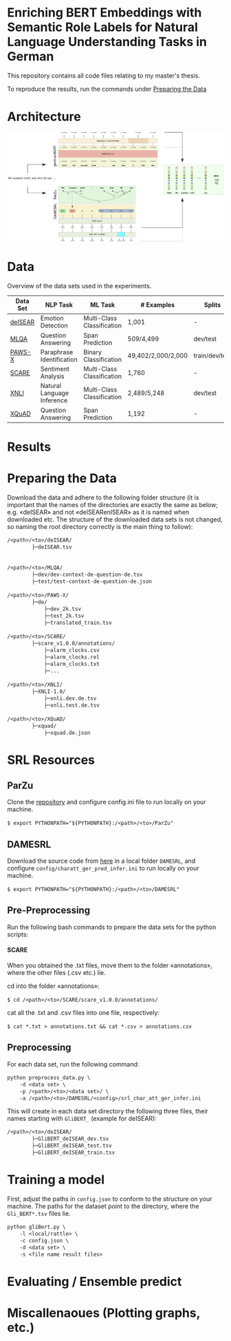 # Enriching BERT Embeddings with Semantic Role Labels for Natural Language Understanding Tasks in German

This repository contains all code files relating to my master's thesis.

To reproduce the results, run the commands under [Preparing the Data](#preparing-the-data)

# Architecture

![GliBERT Architecture](architecture.png)

# Data

Overview of the data sets used in the experiments.

| Data Set | NLP Task | ML Task | \# Examples | Splits |
| -------- | -------- | ------- | ----------- | ------ |
| [deISEAR](https://www.ims.uni-stuttgart.de/forschung/ressourcen/korpora/deisear/) |  Emotion Detection | Multi-Class Classification  | 1,001 | - |
| [MLQA](https://github.com/facebookresearch/MLQA) | Question Answering | Span Prediction | 509/4,499 | dev/test |
| [PAWS-X](https://github.com/google-research-datasets/paws/tree/master/pawsx) | Paraphrase Identification | Binary Classification | 49,402/2,000/2,000 | train/dev/test |
| [SCARE](http://romanklinger.de/scare/) | Sentiment Analysis | Multi-Class Classification | 1,760 | - |
| [XNLI](https://cims.nyu.edu/~sbowman/xnli/) | Natural Language Inference | Multi-Class Classification |  2,489/5,248 | dev/test |
| [XQuAD](https://github.com/deepmind/xquad) | Question Answering | Span Prediction |  1,192 | - |

<!-- | [SCARE Reviews](http://romanklinger.de/scare/) |  Sentiment Analysis | Multi-Class Classification | 802,860 | - | -->

# Results

# Preparing the Data

Download the data and adhere to the following folder structure (it is important that the names of the directories are exactly the same as below; e.g. «deISEAR» and not «deISEARenISEAR» as it is named when downloaded etc. The structure of the downloaded data sets is not changed, so naming the root directory correctly is the main thing to follow):

	/<path>/<to>/deISEAR/
			├─deISEAR.tsv


	/<path>/<to>/MLQA/
			├─dev/dev-context-de-question-de.tsv
			├─test/test-context-de-question-de.json

	/<path>/<to>/PAWS-X/
			├─de/
				├─dev_2k.tsv
				├─test_2k.tsv
				├─translated_train.tsv

	/<path>/<to>/SCARE/
			├─scare_v1.0.0/annotations/
				├─alarm_clocks.csv
				├─alarm_clocks.rel
				├─alarm_clocks.txt
				├─...

	/<path>/<to>/XNLI/
			├─XNLI-1.0/
				├─xnli.dev.de.tsv
				├─xnli.test.de.tsv

	/<path>/<to>/XQuAD/
			├─xquad/
				├─xquad.de.json


# SRL Resources

## ParZu

Clone the [repository](https://github.com/rsennrich/ParZu/) and configure
config.ini file to run locally on your machine.

`$ export PYTHONPATH="${PYTHONPATH}:/<path>/<to>/ParZu"`


## DAMESRL

Download the source code from [here](https://liir.cs.kuleuven.be/software_pages/damesrl.php)
in a local folder `DAMESRL`, and configure `config/charatt_ger_pred_infer.ini` to run
locally on your machine.

`$ export PYTHONPATH="${PYTHONPATH}:/<path>/<to>/DAMESRL"`


## Pre-Preprocessing

Run the following bash commands to prepare the data sets for the python scripts:

#### SCARE

When you obtained the .txt files, move them to the folder «annotations», where the other files (.csv etc.) lie.

cd into the folder «annotations»:

`$ cd /<path>/<to>/SCARE/scare_v1.0.0/annotations/`

cat all the .txt and .csv files into one file, respectively:

`$ cat *.txt > annotations.txt && cat *.csv > annotations.csv`

<!-- #### SCARE Reviews

cd into the folder «reviews»:

`$ cd /<path>/<to>/SCARE/scare_v1.0.0_data/reviews/`

cat all the .csv files into one .csv files:

`$ cat *.csv > reviews.csv` -->

## Preprocessing

For each data set, run the following command:

	python preprocess_data.py \
		-d <data set> \
		-p /<path>/<to>/<data set>/ \
		-a /<path>/<to>/DAMESRL/<config>/srl_char_att_ger_infer.ini


This will create in each data set directory the following three files, their names starting with `GliBERT_` (example for deISEAR):

    /<path>/<to>/deISEAR/
            ├─GliBERT_deISEAR_dev.tsv
            ├─GliBERT_deISEAR_test.tsv
            ├─GliBERT_deISEAR_train.tsv

# Training a model

First, adjust the paths in `config.json` to conform to the structure on your machine. The paths for the dataset point to the directory, where the `Gli_BERT*.tsv` files lie.

    python gliBert.py \
        -l <local/rattle> \
        -c config.json \
        -d <data set> \
        -s <file name result files>

# Evaluating / Ensemble predict

# Miscallenaoues (Plotting graphs, etc.)


